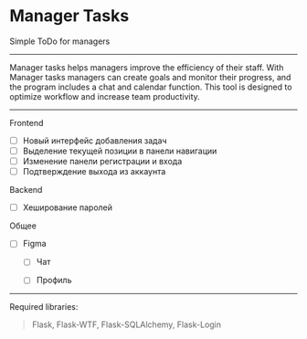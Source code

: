 # Manager Tasks
Simple ToDo for managers
***
Manager tasks helps managers improve the efficiency of their staff. With Manager tasks managers can create goals and monitor their progress, and the program includes a chat and calendar function. This tool is designed to optimize workflow and increase team productivity.
***
Frontend
* [ ] Новый интерфейс добавления задач
* [ ] Выделение текущей позиции в панели навигации
* [ ] Изменение панели регистрации и входа
* [ ] Подтверждение выхода из аккаунта

Backend
* [ ] Хеширование паролей

Общее
* [ ] Figma
  * [ ] Чат
  * [ ] Профиль


***
Required libraries:
>Flask, Flask-WTF, Flask-SQLAlchemy, Flask-Login
